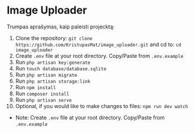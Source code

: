 # Image Uploader
<p>Trumpas aprašymas, kaip paleisti projecktą:</p>

1. Clone the repository: `git clone https://github.com/KristupasMat/image_uploader.git` and cd to: `cd image_uploader`
2. Create `.env` file at your root directory. Copy/Paste from `.env.example`
3. Run `php artisan key:generate`
4. Run `touch database/database.sqlite` 
5. Run `php artisan migrate`
6. Run `php artisan storage:link`
7. Run `npm install`
8. Run `composer install`
9. Run `php artisan serve`
10. Optional, if you would like to make changes to files: `npm run dev watch`


* Note: Create `.env` file at your root directory. Copy/Paste from 
`.env.example`

